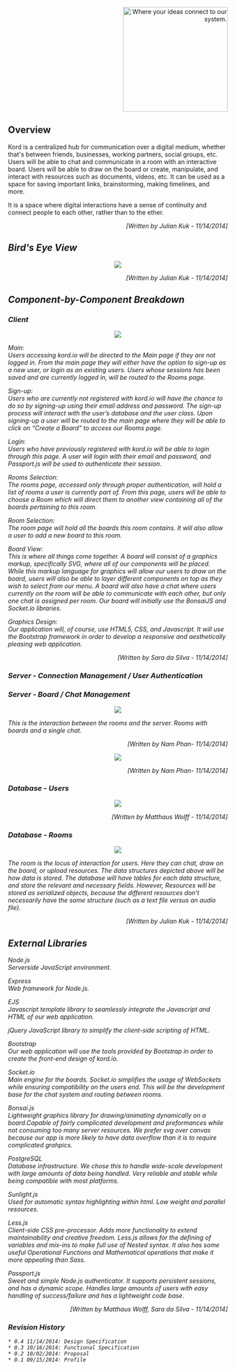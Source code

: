 <p align="right"><img src="https://github.com/umass-cs-326/team-kord.io/blob/master/docs/images/kordio.png" width="240px" alt="Where your ideas connect to our system."></p>

## Overview  

Kord is a centralized hub for communication over a digital medium,
whether that's between friends, businesses, working partners, social groups, etc.
Users will be able to chat and communicate in a room with an interactive board.
Users will be able to draw on the board or create, manipulate, and interact with
resources such as documents, videos, etc. It can be used as a space for
saving important links, brainstorming, making timelines, and more.

It is a space where digital interactions have a sense of continuity and connect
people to each other, rather than to the ether.

<p align = "right"><i >[Written by  Julian Kuk - 11/14/2014]</em></p>  

## Bird's Eye View

<p align="center"><img src="https://github.com/umass-cs-326/team-kord.io/blob/master/docs/diagrams/uml/kordoverview.png"></p>  
<p align = "right"><i >[Written by  Julian Kuk - 11/14/2014]</em></p>  

## Component-by-Component Breakdown

### Client

<p align="center"><img src="https://github.com/umass-cs-326/team-kord.io/blob/master/docs/diagrams/uml/clientview.png"></p>

Main:  
Users accessing kord.io will be directed to the Main page if they are not logged in. From the main page they will either have the option to sign-up as a new user, or login as an existing users. Users whose sessions has been saved and are currently logged in, will be routed to the Rooms page.

Sign-up:  
Users who are currently not registered with kord.io will have the chance to do so by signing-up using their email address and password. The sign-up process will interact with the user’s database and the user class. Upon signing-up a user will be routed to the main page where they will be able to click on “Create a Board” to access our Rooms page.

Login:  
Users who have previously registered with kord.io will be able to login through this page. A user will login with their email and password, and Passport.js will be used to authenticate their session.

Rooms Selection:  
The rooms page, accessed only through proper authentication, will hold a list of rooms a user is currently part of. From this page, users will be able to choose a Room which will direct them to another view containing all of the boards pertaining to this room.

Room Selection:  
The room page will hold all the boards this room contains. It will also allow a user to add a new board to this room.

Board View:  
This is where all things come together. A board will consist of a graphics markup, specifically SVG, where all of our components will be placed. While this markup language for graphics will allow our users to draw on the board, users will also be able to layer different components on top as they wish to select from our menu. A board will also have a chat where users currently on the room will be able to communicate with each other, but only one chat is assigned per room. Our board will initially use the BonsaiJS and Socket.io libraries.

Graphics Design:  
Our application will, of course, use HTML5, CSS, and Javascript. It will use the Bootstrap framework in order to develop a responsive and aesthetically pleasing web application.

<p align = "right"><i >[Written by  Sara da Silva - 11/14/2014]</em></p>  

### Server - Connection Management / User Authentication

### Server - Board / Chat Management
<p align="center"><img src="https://github.com/umass-cs-326/team-kord.io/blob/master/docs/diagrams/uml/roomandserver.png"></p>

This is the interaction between the rooms and the server. Rooms with boards and a single chat.
<p align = "right"><i >[Written by  Nam Phan- 11/14/2014]</em></p>


<p align="center"><img src="https://github.com/umass-cs-326/team-kord.io/blob/master/docs/diagrams/uml/chatandserver.png"></p>
<p align = "right"><i >[Written by  Nam Phan- 11/14/2014]</em></p>


### Database - Users  
<p align="center"><img src="https://github.com/umass-cs-326/team-kord.io/blob/master/docs/diagrams/uml/userdatabase.png"></p>  
<p align = "right"><i >[Written by  Matthaus Wolff - 11/14/2014]</em></p>  

### Database - Rooms  

<p align="center"><img src="https://github.com/umass-cs-326/team-kord.io/blob/master/docs/diagrams/uml/kordrooms.png"></p>  

The room is the locus of interaction for users. Here they can chat,
draw on the board, or upload resources. The data structures depicted above
will be how data is stored. The database will have tables for each data structure,
and store the relevant and necessary fields.
However, Resources will be stored as serialized objects, because the different
resources don't necessarily have the same structure (such as a text file versus
an audio file).  
<p align = "right"><i >[Written by  Julian Kuk - 11/14/2014]</em></p>  

## External Libraries

Node.js  
Serverside JavaScript environment.

Express  
Web framework for Node.js.

EJS  
Javascript template library to seamlessly integrate the Javascript and HTML of our web application.

jQuery
JavaScript library to simplify the client-side scripting of HTML.

Bootstrap  
Our web application will use the tools provided by Bootstrap in order to create the front-end design of kord.io.

Socket.io  
Main engine for the boards. Socket.io simplifies the usage of WebSockets while ensuring compatibility on the users end. This will be the development base for the chat system and routing between rooms.

Bonsai.js  
Lightweight graphics library for drawing/animating dynamically on a board.Capable of fairly complicated development and preformances while not consuming too many server resources. We prefer svg over canvas because our app is more likely to have data overflow than it is to require complicated grahpics.

PostgreSQL  
Database infrastructure. We chose this to handle wide-scale development with large amounts of data being handled. Very reliable and stable while being compatible with most platforms.

Sunlight.js  
Used for automatic syntax highlighting within html. Low weight and parallel resources.

Less.js  
Client-side CSS pre-processor. Adds more functionality to extend maintainability and creative freedom. Less.js allows for the defining of variables and mix-ins to make full use of Nested syntax. It also has some useful Operational Functions and Mathematical operations that make it more appealing than Sass.

Passport.js  
Sweet and simple Node.js authenticator. It supports persistent sessions, and has a dynamic scope. Handles large amounts of users with easy handling of success/failure and has a lightweight code base.

<p align = "right"><i >[Written by  Matthaus Wolff, Sara da Silva - 11/14/2014]</em></p>  

### Revision History
	* 0.4 11/14/2014: Design Specification  
	* 0.3 10/16/2014: Functional Specification  
	* 0.2 10/02/2014: Proposal  
	* 0.1 09/15/2014: Profile  

